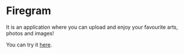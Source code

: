 # Firegram

It is an application where you can upload and enjoy your favourite arts, photos and images!

You can try it [here](https://react-app-firegram.herokuapp.com/).
